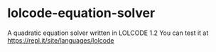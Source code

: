 # lolcode-equation-solver
A quadratic equation solver written in LOLCODE 1.2
You can test it at https://repl.it/site/languages/lolcode

